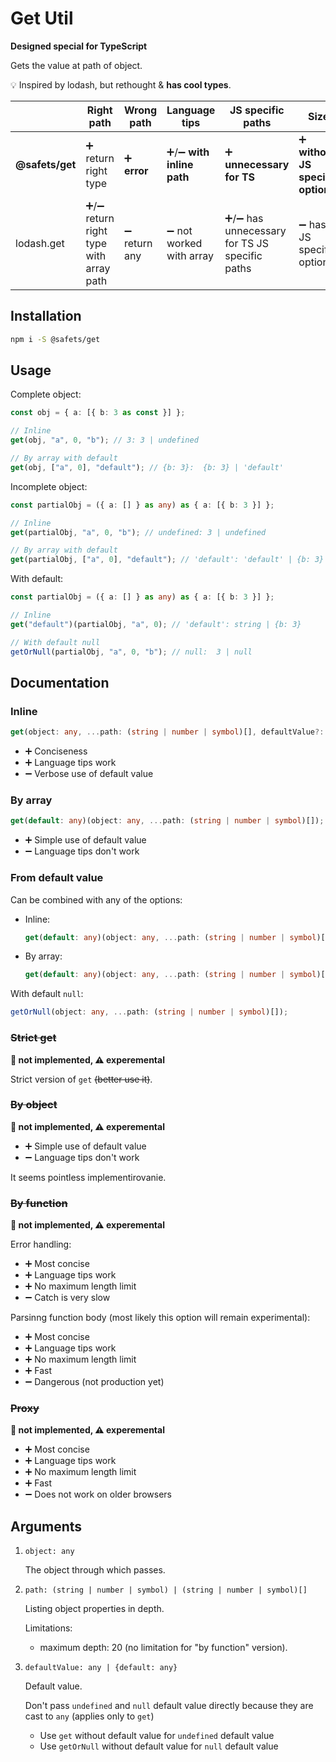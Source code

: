 # Get Util

**Designed special for TypeScript**

Gets the value at path of object.

💡 Inspired by lodash, but rethought & **has cool types**.

|                 | Right path                              | Wrong path    | Language tips              | JS specific paths                              | Size                               |
| --------------- | --------------------------------------- | ------------- | -------------------------- | ---------------------------------------------- | ---------------------------------- |
| **@safets/get** | ➕ return right type                    | ➕ **error**  | ➕/➖ **with inline path** | ➕ **unnecessary for TS**                      | ➕ **without JS specific options** |
| lodash.get      | ➕/➖ return right type with array path | ➖ return any | ➖ not worked with array   | ➕/➖ has unnecessary for TS JS specific paths | ➖ has JS specific options         |

## Installation

```sh
npm i -S @safets/get
```

## Usage

Complete object:

```ts
const obj = { a: [{ b: 3 as const }] };

// Inline
get(obj, "a", 0, "b"); // 3: 3 | undefined

// By array with default
get(obj, ["a", 0], "default"); // {b: 3}:  {b: 3} | 'default'
```

Incomplete object:

```ts
const partialObj = ({ a: [] } as any) as { a: [{ b: 3 }] };

// Inline
get(partialObj, "a", 0, "b"); // undefined: 3 | undefined

// By array with default
get(partialObj, ["a", 0], "default"); // 'default': 'default' | {b: 3}
```

With default:

```ts
const partialObj = ({ a: [] } as any) as { a: [{ b: 3 }] };

// Inline
get("default")(partialObj, "a", 0); // 'default': string | {b: 3}

// With default null
getOrNull(partialObj, "a", 0, "b"); // null:  3 | null
```

## Documentation

### Inline

```ts
get(object: any, ...path: (string | number | symbol)[], defaultValue?: {default: any});
```

-   ➕ Conciseness
-   ➕ Language tips work
-   ➖ Verbose use of default value

### By array

```ts
get(default: any)(object: any, ...path: (string | number | symbol)[]);
```

-   ➕ Simple use of default value
-   ➖ Language tips don't work

### From default value

Can be combined with any of the options:

-   Inline:

    ```ts
    get(default: any)(object: any, ...path: (string | number | symbol)[]);
    ```

-   By array:

    ```ts
    get(default: any)(object: any, ...path: (string | number | symbol)[]);
    ```

With default `null`:

```ts
getOrNull(object: any, ...path: (string | number | symbol)[]);
```

### ~~Strict get~~

**🚫 not implemented, ⚠️ experemental**

Strict version of `get` ~~(better use it)~~.

### ~~By object~~

**🚫 not implemented, ⚠️ experemental**

-   ➕ Simple use of default value
-   ➖ Language tips don't work

It seems pointless implementirovanie.

### ~~By function~~

**🚫 not implemented, ⚠️ experemental**

Error handling:

-   ➕ Most concise
-   ➕ Language tips work
-   ➕ No maximum length limit
-   ➖ Catch is very slow

Parsinng function body (most likely this option will remain experimental):

-   ➕ Most concise
-   ➕ Language tips work
-   ➕ No maximum length limit
-   ➕ Fast
-   ➖ Dangerous (not production yet)

### ~~Proxy~~

**🚫 not implemented, ⚠️ experemental**

-   ➕ Most concise
-   ➕ Language tips work
-   ➕ No maximum length limit
-   ➕ Fast
-   ➖ Does not work on older browsers

## Arguments

1.  `object: any`

    The object through which passes.

1.  `path: (string | number | symbol) | (string | number | symbol)[]`

    Listing object properties in depth.

    Limitations:

    -   maximum depth: 20 (no limitation for "by function" version).

1.  `defaultValue: any | {default: any}`

    Default value.

    Don't pass `undefined` and `null` default value directly because they are cast to `any` (applies only to `get`)

    -   Use `get` without default value for `undefined` default value
    -   Use `getOrNull` without default value for `null` default value
